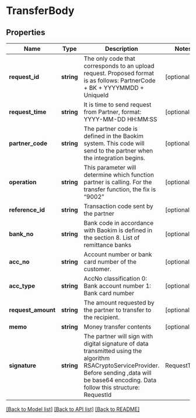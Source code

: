 # TransferBody

## Properties
Name | Type | Description | Notes
------------ | ------------- | ------------- | -------------
**request_id** | **string** | The only code that corresponds to an upload request. Proposed format is as follows: PartnerCode + BK + YYYYMMDD + UniqueId | [optional] 
**request_time** | **string** | It is time to send request from Partner, format: YYYY-MM-DD HH:MM:SS | [optional] 
**partner_code** | **string** | The partner code is defined in the Baokim system. This code will send to the partner when the integration begins. | [optional] 
**operation** | **string** | This parameter will determine which function partner is calling. For the transfer function, the fix is “9002” | [optional] 
**reference_id** | **string** | Transaction code sent by the partner | [optional] 
**bank_no** | **string** | Bank code in accordance with Baokim is defined in the section 8. List of remittance banks | [optional] 
**acc_no** | **string** | Account number or bank card number of the customer. | [optional] 
**acc_type** | **string** | AccNo classification 0: Bank account number 1: Bank card number | [optional] 
**request_amount** | **string** | The amount requested by the partner to transfer to the recipient. | [optional] 
**memo** | **string** | Money transfer contents | [optional] 
**signature** | **string** | The partner will sign with digital signature of data transmitted using the algorithm RSACryptoServiceProvider. Before sending ,data will be base64 encoding. Data follow this structure: RequestId|RequestTime|PartnerCode| Operation|ReferenceId|BankNo|AccNo| AccType|RequestAmount|Memo | [optional] 

[[Back to Model list]](../../README.md#documentation-for-models) [[Back to API list]](../../README.md#documentation-for-api-endpoints) [[Back to README]](../../README.md)

